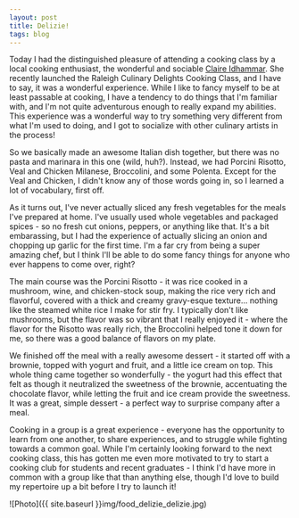 ```yaml
---
layout: post
title: Delizie!
tags: blog
---
```


Today I had the distinguished pleasure of attending a cooking class by a local cooking enthusiast, the wonderful and sociable <a href="http://deliziedelizie.com">Claire Idhammar</a>. She recently launched the Raleigh Culinary Delights Cooking Class, and I have to say, it was a wonderful experience. While I like to fancy myself to be at least passable at cooking, I have a tendency to do things that I'm familiar with, and I'm not quite adventurous enough to really expand my abilities. This experience was a wonderful way to try something very different from what I'm used to doing, and I got to socialize with other culinary artists in the process!

So we basically made an awesome Italian dish together, but there was no pasta and marinara in this one (wild, huh?). Instead, we had Porcini Risotto, Veal and Chicken Milanese, Broccolini, and some Polenta. Except for the Veal and Chicken, I didn't know any of those words going in, so I learned a lot of vocabulary, first off.

As it turns out, I've never actually sliced any fresh vegetables for the meals I've prepared at home. I've usually used whole vegetables and packaged spices - so no fresh cut onions, peppers, or anything like that. It's a bit embarassing, but I had the experience of actually slicing an onion and chopping up garlic for the first time. I'm a far cry from being a super amazing chef, but I think I'll be able to do some fancy things for anyone who ever happens to come over, right?

The main course was the Porcini Risotto - it was rice cooked in a mushroom, wine, and chicken-stock soup, making the rice very rich and flavorful, covered with a thick and creamy gravy-esque texture... nothing like the steamed white rice I make for stir fry. I typically don't like mushrooms, but the flavor was so vibrant that I really enjoyed it - where the flavor for the Risotto was really rich, the Broccolini helped tone it down for me, so there was a good balance of flavors on my plate.

We finished off the meal with a really awesome dessert - it started off with a brownie, topped with yogurt and fruit, and a little ice cream on top. This whole thing came together so wonderfully - the yogurt had this effect that felt as though it neutralized the sweetness of the brownie, accentuating the chocolate flavor, while letting the fruit and ice cream provide the sweetness. It was a great, simple dessert - a perfect way to surprise company after a meal.

Cooking in a group is a great experience - everyone has the opportunity to learn from one another, to share experiences, and to struggle while fighting towards a common goal. While I'm certainly looking forward to the next cooking class, this has gotten me even more motivated to try to start a cooking club for students and recent graduates - I think I'd have more in common with a group like that than anything else, though I'd love to build my repertoire up a bit before I try to launch it!

![Photo]({{ site.baseurl }}img/food_delizie_delizie.jpg)

